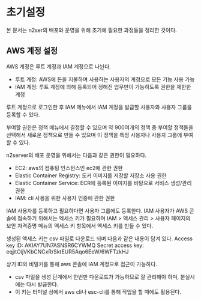 # 초기설정

본 문서는 n2ser의 배포와 운영을 위해 초기에 필요한 과정들을 정리한 것이다.

## AWS 계정 설정

AWS 계정은 루트 계정과 IAM 계정으로 나뉜다.

- 루트 계정: AWS에 돈을 지불하며 사용하는 사용자의 계정으로 모든 기능 사용 가능
- IAM 계정: 루트 계정에 의해 등록되어 정해진 업무만이 가능하도록 권한을 제한한 계정

루트 계정으로 로그인한 후 IAM 메뉴에서 IAM 계정을 발급할 사용자와 사용자 그룹을 등록할 수 있다.

부여할 권한은 정책 메뉴에서 결정할 수 있으며 약 900여개의 정책 중 부여할 정책들을 선택해서 새로운 정책으로 만들 수 있으며 이 정책을 특정 사용자나 사용자 그룹에 부여할 수 있다.

n2server의 배포 운영을 위해서는 다음과 같은 권한이 필요하다.

- EC2: aws의 컴퓨팅 인스턴스인 ec2에 관한 권한
- Elastic Container Registry: 도커 이미지를 저장할 저장소 사용 권한
- Elastic Container Service: ECR에 등록된 이미지를 바탕으로 서비스 생성/관리 권한
- IAM: cli 사용을 위한 사용자 인증에 관한 권한

IAM 사용자를 등록하고 필요하다면 사용자 그룹에도 등록한다. IAM 사용자가 AWS 콘솔에 접속하기 위해서는 엑세스 키가 필요하며 IAM > 엑세스 관리 > 사용자 페이지의 보안 자격증명 메뉴의 액세스 키 항목에서 엑세스 키를 만들 수 있다.

생성된 액세스 키는 csv 파일로 다운로드 되며 다음과 같은 내용이 담겨 있다.
Access key ID: AKIAY7UN7ASNSR6CYWMQ
Secret access key: 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

상기 ID와 비밀키를 통해 aws 콘솔에 IAM 계정으로 접근이 가능하다.

- csv 파일을 생성 단계에서 한번만 다운로드가 가능하므로 잘 관리해야 하며, 분실시에는 다시 발급한다.
- 이 키는 터미널 상에서 aws cli나 esc-cli를 통해 작업을 할 때에도 활용된다.
